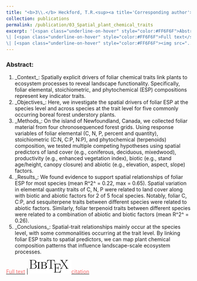 ```yaml
---
title: "<b>3\\.</b> Heckford, T.R.<sup><a title='Corresponding author'>✉</a></sup>, Leroux, S.J., Vander Wal, E., <u>Rizzuto, M.</u>, Balluffi-Fry, J., Richmond, I.C., Wiersma, Y.F. [*in review*]. **Does where you live influence what you’re made of? Spatial correlates of chemical traits across commonly occurring boreal plants.** <img src='../images/preprint.png'>"
collection: publications
permalink: /publication/03_Spatial_plant_chemical_traits
excerpt: '[<span class="underline-on-hover" style="color:#FF6F6F">Abstract</span>](../publication/03_Spatial_plant_chemical_traits)
\| [<span class="underline-on-hover" style="color:#FF6F6F">Full text</span>](https://doi.org/10.1101/2021.01.26.428320)
\| [<span class="underline-on-hover" style="color:#FF6F6F"><img src="../images/bibtex.svg">citation</span>](../bibtex/03_Spatial_plant_chemical_traits.bib)'
---
```


### Abstract:

<ol>
  <li> _Context_: Spatially explicit drivers of foliar chemical traits link plants to ecosystem processes to reveal landscape functionality. Specifically, foliar elemental, stoichiometric, and phytochemical (ESP) compositions represent key indicator traits.</li>
  <li> _Objectives_: Here, we investigate the spatial drivers of foliar ESP at the species level and across species at the trait level for five commonly occurring boreal forest understory plants.</li>
  <li> _Methods_: On the island of Newfoundland, Canada, we collected foliar material from four chronosequenced forest grids. Using response variables of foliar elemental (C, N, P, percent and quantity), stoichiometric (C:N, C:P, N:P), and phytochemical (terpenoids) composition, we tested multiple competing hypotheses using spatial predictors of land cover (e.g., coniferous, deciduous, mixedwood), productivity (e.g., enhanced vegetation index), biotic (e.g., stand age/height, canopy closure) and abiotic (e.g., elevation, aspect, slope) factors.</li>
  <li> _Results_: We found evidence to support spatial relationships of foliar ESP for most species (mean R^2^ = 0.22, max = 0.65). Spatial variation in elemental quantity traits of C, N, P were related to land cover along with biotic and abiotic factors for 2 of 5 focal species. Notably, foliar C, C:P, and sesquiterpene traits between different species were related to abiotic factors. Similarly, foliar terpenoid traits between different species were related to a combination of abiotic and biotic factors (mean R^2^ = 0.26).</li>
  <li> _Conclusions_: Spatial-trait relationships mainly occur at the species level, with some commonalities occurring at the trait level. By linking foliar ESP traits to spatial predictors, we can map plant chemical composition patterns that influence landscape-scale ecosystem processes.</li>
</ol>


[<span class="underline-on-hover" style="color:#FF6F6F">Full text</span>](https://doi.org/10.1101/2021.01.26.428320)
\| [<span class="underline-on-hover" style="color:#FF6F6F"><img src="../images/bibtex.svg">citation</span>](../bibtex/03_Spatial_plant_chemical_traits.bib)
